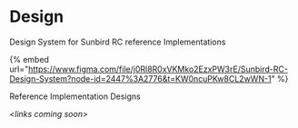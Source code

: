# Design

Design System for Sunbird RC reference Implementations

{% embed url="https://www.figma.com/file/j0Rl8R0xVKMko2EzxPW3rE/Sunbird-RC-Design-System?node-id=2447%3A2776&t=KW0ncuPKw8CL2wWN-1" %}

Reference Implementation Designs

_\<links coming soon>_
